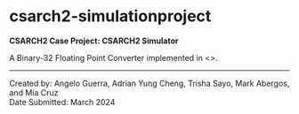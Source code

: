 # csarch2-simulationproject
**CSARCH2 Case Project: CSARCH2 Simulator**

A Binary-32 Floating Point Converter implemented in <>.

---

Created by: Angelo Guerra, Adrian Yung Cheng, Trisha Sayo, Mark Abergos, and Mia Cruz<br>
Date Submitted: March 2024
